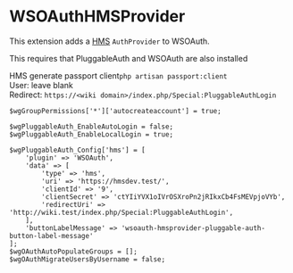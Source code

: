 # WSOAuthHMSProvider

This extension adds a [HMS](http://github.com/NottingHack/hms2/tree/main/app/HMS) 
`AuthProvider` to WSOAuth.

This requires that PluggableAuth and WSOAuth are also installed

HMS generate passport client`php artisan passport:client`  
User: leave blank  
Redirect: `https://<wiki domain>/index.php/Special:PluggableAuthLogin`

```
$wgGroupPermissions['*']['autocreateaccount'] = true;

$wgPluggableAuth_EnableAutoLogin = false;
$wgPluggableAuth_EnableLocalLogin = true;

$wgPluggableAuth_Config['hms'] = [
    'plugin' => 'WSOAuth',
    'data' => [
        'type' => 'hms',
        'uri' => 'https://hmsdev.test/',
        'clientId' => '9',
        'clientSecret' => 'ctYIiYVX1oIVrOSXroPn2jRIkxCb4FsMEVpjoVYb',
        'redirectUri' => 'http://wiki.test/index.php/Special:PluggableAuthLogin',
    ],
    'buttonLabelMessage' => 'wsoauth-hmsprovider-pluggable-auth-button-label-message'
];
$wgOAuthAutoPopulateGroups = [];
$wgOAuthMigrateUsersByUsername = false;
```
